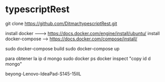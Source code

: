 # typescriptRest
git clone https://github.com/Ditmar/typescriptRest.git

install docker ---> https://docs.docker.com/engine/install/ubuntu/
install docker-compose --> https://docs.docker.com/compose/install/

sudo docker-compose build
sudo docker-compose up

para obtener la ip d mongo
    sudo docker ps
    docker inspect "copy id d mongo"


beyong-Lenovo-IdeaPad-S145-15IIL